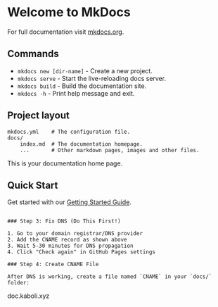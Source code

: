 # Welcome to MkDocs

For full documentation visit [mkdocs.org](https://www.mkdocs.org).

## Commands

* `mkdocs new [dir-name]` - Create a new project.
* `mkdocs serve` - Start the live-reloading docs server.
* `mkdocs build` - Build the documentation site.
* `mkdocs -h` - Print help message and exit.

## Project layout

    mkdocs.yml    # The configuration file.
    docs/
        index.md  # The documentation homepage.
        ...       # Other markdown pages, images and other files.


This is your documentation home page.

## Quick Start

Get started with our [Getting Started Guide](getting-started.md).
```

### Step 3: Fix DNS (Do This First!)

1. Go to your domain registrar/DNS provider
2. Add the CNAME record as shown above
3. Wait 5-30 minutes for DNS propagation
4. Click "Check again" in GitHub Pages settings

### Step 4: Create CNAME File

After DNS is working, create a file named `CNAME` in your `docs/` folder:
```
doc.kaboli.xyz